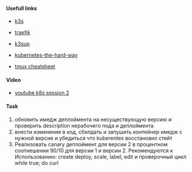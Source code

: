 
#### Usefull links

- [k3s](https://k3s.io/)
- [traefik](https://traefik.io/)
- [k3sup](https://github.com/alexellis/k3sup)
- [kubernetes-the-hard-way](https://github.com/kelseyhightower/kubernetes-the-hard-way)


- [tmux cheatsheet](https://tmuxcheatsheet.com/)

#### Video

<!-- - [asciinema k8s session 2]() -->
- [youtube k8s session 2](https://www.youtube.com/watch?v=HEQYLPZhEUU)


#### Task

1. обновить имедж деплоймента на несуществующую версию и проверить description нерабочего пода и деплоймента
2. внести изменения в код, сбилдать и запушить контейнер имедж с нужной версие и убедиться что kuberentes восстановил стейт
3. Реализовать canary деплоймент для версии 2 в процентном соотнешении 90/10 для версии 1 и версии 2.  Рекомендуются к Использованию: create deploy, scale, label, edit и проверочный цикл while true; do curl